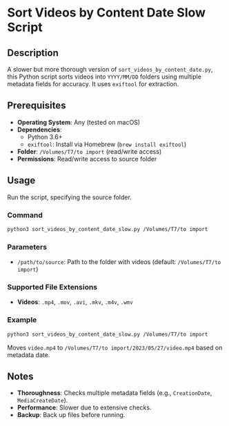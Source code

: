 # Sort Videos by Content Date Slow Script

## Description
A slower but more thorough version of `sort_videos_by_content_date.py`, this Python script sorts videos into `YYYY/MM/DD` folders using multiple metadata fields for accuracy. It uses `exiftool` for extraction.

## Prerequisites
- **Operating System**: Any (tested on macOS)
- **Dependencies**:
  - Python 3.6+
  - `exiftool`: Install via Homebrew (`brew install exiftool`)
- **Folder**: `/Volumes/T7/to import` (read/write access)
- **Permissions**: Read/write access to source folder

## Usage
Run the script, specifying the source folder.

### Command
```bash
python3 sort_videos_by_content_date_slow.py /Volumes/T7/to import
```

### Parameters
- `/path/to/source`: Path to the folder with videos (default: `/Volumes/T7/to import`)

### Supported File Extensions
- **Videos**: `.mp4`, `.mov`, `.avi`, `.mkv`, `.m4v`, `.wmv`

### Example
```bash
python3 sort_videos_by_content_date_slow.py /Volumes/T7/to import
```
Moves `video.mp4` to `/Volumes/T7/to import/2023/05/27/video.mp4` based on metadata date.

## Notes
- **Thoroughness**: Checks multiple metadata fields (e.g., `CreationDate`, `MediaCreateDate`).
- **Performance**: Slower due to extensive checks.
- **Backup**: Back up files before running.